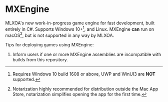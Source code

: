 # MXEngine
MLXOA's new work-in-progress game engine for fast development, built entirely in C#. Supports Windows 10+[^1], and Linux. MXEngine **can** run on macOS[^2], but is not supported in any way by MLXOA.

Tips for deploying games using MXEngine:
1. Inform users if one or more MXEngine assemblies are incompatible with builds from this repository.

[^1]: Requires Windows 10 build 1608 or above, UWP and WinUI3 are **NOT** supported.
[^2]: Notarization highly recommended for distribution outside the Mac App Store, notarization simplifies opening the app for the first time.
